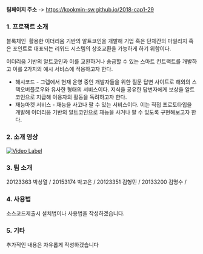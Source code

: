 
**팀페이지 주소** -> https://kookmin-sw.github.io/2018-cap1-29

### 1. 프로잭트 소개

  블록체인  활용한 이더리움 기반의 알트코인을 개발해 기업 혹은 단체간의 마일리지 혹은 포인트로 대표되는 리워드 시스템의 상호교환을 가능하게 하기 위함이다.   

  이더리움 기반의 알트코인과 이를 교환하거나 송금할 수 있는 스마트 컨트랙트를 개발하고 이를 2가지의 예시 서비스에 적용하고자 한다.  

- 해시코드 - 그렙에서 현재 운영 중인 개발자들을 위한 질문 답변 사이트로 해외의 스택오버플로우와 유사한 형태의 서비스이다. 지식을 공유한 답변자에게 보상을 알트코인으로 지급해 이용자의 활동을 독려하고자 한다.
- 재능마켓 서비스 - 재능을 사고나 팔 수 있는 서비스이다. 이는 직접 프로토타입을 개발해 이더리움 기반의 알트코인으로 재능을 사거나 팔 수 있도록 구현해보고자 한다.  

### 2. 소개 영상

[![Video Label](http://img.youtube.com/vi/n3-OE7fEXB8/0.jpg)](https://youtu.be/n3-OE7fEX?t=0s) 

### 3. 팀 소개

20123363 박상열 /
20153174 박고은 /
20123351 김형민 /
20133200 김명수 /

### 4. 사용법

소스코드제출시 설치법이나 사용법을 작성하겠습니다.

### 5. 기타

추가적인 내용은 자유롭게 작성하겠습니다



